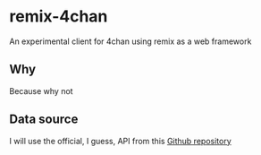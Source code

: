 # remix-4chan

An experimental client for 4chan using remix as a web framework

## Why

Because why not

## Data source

I will use the official, I guess, API from this [Github repository](https://github.com/4chan/4chan-API)
